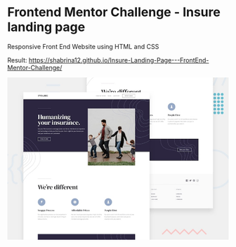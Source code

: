 # Frontend Mentor Challenge - Insure landing page
Responsive Front End Website using HTML and CSS

Result: https://shabrina12.github.io/Insure-Landing-Page---FrontEnd-Mentor-Challenge/

![Design preview for the Insure landing page coding challenge](./design/desktop-preview.jpg)
